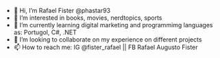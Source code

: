 - 👋 Hi, I’m Rafael Fister @phastar93
- 👀 I’m interested in books, movies, nerdtopics, sports
- 🌱 I’m currently learning digital marketing and programmimg languages as: Portugol, C#, .NET 
- 💞️ I’m looking to collaborate on my experience on different projects
- 📫 How to reach me: IG @fister_rafael || FB Rafael Augusto Fister

<!---
phastar93/phastar93 is a ✨ special ✨ repository because its `README.md` (this file) appears on your GitHub profile.
You can click the Preview link to take a look at your changes.
--->
